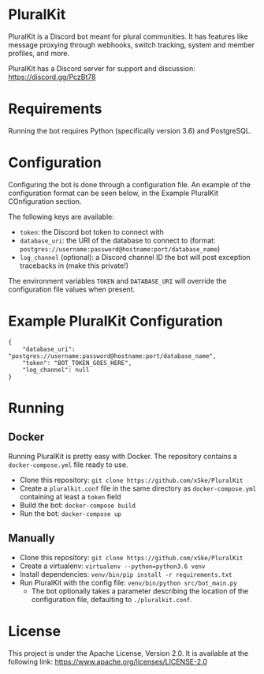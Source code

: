 # PluralKit

PluralKit is a Discord bot meant for plural communities. It has features like message proxying through webhooks, switch tracking, system and member profiles, and more.

PluralKit has a Discord server for support and discussion: https://discord.gg/PczBt78 

# Requirements
Running the bot requires Python (specifically version 3.6) and PostgreSQL.

# Configuration
Configuring the bot is done through a configuration file. An example of the configuration format can be seen below, in the Example PluralKit COnfiguration section.

The following keys are available:
* `token`: the Discord bot token to connect with
* `database_uri`: the URI of the database to connect to (format: `postgres://username:password@hostname:port/database_name`)
* `log_channel` (optional): a Discord channel ID the bot will post exception tracebacks in (make this private!)

The environment variables `TOKEN` and `DATABASE_URI` will override the configuration file values when present.


# Example PluralKit Configuration
```
{
    "database_uri": "postgres://username:password@hostname:port/database_name",
    "token": "BOT_TOKEN_GOES_HERE",
    "log_channel": null
}
```

# Running

## Docker
Running PluralKit is pretty easy with Docker. The repository contains a `docker-compose.yml` file ready to use.

* Clone this repository: `git clone https://github.com/xSke/PluralKit`
* Create a `pluralkit.conf` file in the same directory as `docker-compose.yml` containing at least a `token` field
* Build the bot: `docker-compose build`
* Run the bot: `docker-compose up`

## Manually
* Clone this repository: `git clone https://github.com/xSke/PluralKit`
* Create a virtualenv: `virtualenv --python=python3.6 venv`
* Install dependencies: `venv/bin/pip install -r requirements.txt`
* Run PluralKit with the config file: `venv/bin/python src/bot_main.py`
  * The bot optionally takes a parameter describing the location of the configuration file, defaulting to `./pluralkit.conf`.

# License
This project is under the Apache License, Version 2.0. It is available at the following link: https://www.apache.org/licenses/LICENSE-2.0
